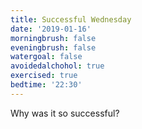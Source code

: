 ```yaml
---
title: Successful Wednesday
date: '2019-01-16'
morningbrush: false
eveningbrush: false
watergoal: false
avoidedalchohol: true
exercised: true
bedtime: '22:30'
---
```


Why was it so successful? 

